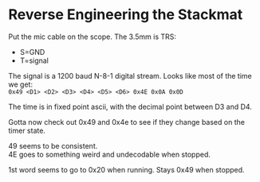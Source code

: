 # Reverse Engineering the Stackmat

Put the mic cable on the scope.  The 3.5mm is TRS:
* S=GND
* T=signal

The signal is a 1200 baud N-8-1 digital stream.  Looks like most of the time we get:  
`0x49 <D1> <D2> <D3> <D4> <D5> <D6> 0x4E 0x0A 0x0D`

The time is in fixed point ascii, with the decimal point between D3 and D4.
  
Gotta now check out 0x49 and 0x4e to see if they change based on the timer state.
  
49 seems to be consistent.  
4E goes to something weird and undecodable when stopped.

1st word seems to go to 0x20 when running.  Stays 0x49 when stopped.
  
